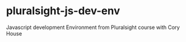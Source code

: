 # pluralsight-js-dev-env
Javascript development Environment from Pluralsight course with Cory House
